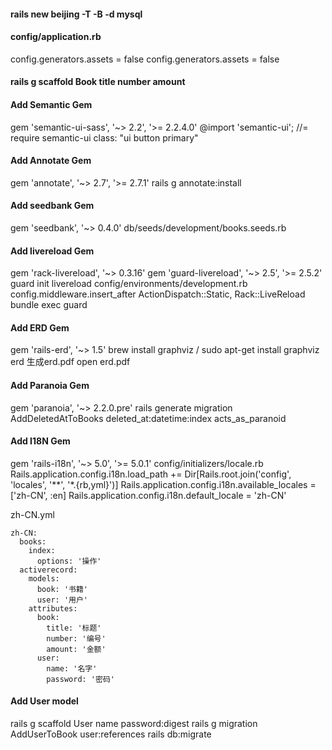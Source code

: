 #### rails new beijing -T -B -d mysql

#### config/application.rb
  config.generators.assets = false
  config.generators.assets = false

#### rails g scaffold Book title number amount


#### Add Semantic Gem
  gem 'semantic-ui-sass', '~> 2.2', '>= 2.2.4.0'
  @import 'semantic-ui';
  //= require semantic-ui
  class: "ui button primary"

#### Add Annotate Gem
  gem 'annotate', '~> 2.7', '>= 2.7.1'
  rails g annotate:install

#### Add seedbank Gem
  gem 'seedbank', '~> 0.4.0'
  db/seeds/development/books.seeds.rb

#### Add livereload Gem
  gem 'rack-livereload', '~> 0.3.16'
    gem 'guard-livereload', '~> 2.5', '>= 2.5.2'
    guard init livereload
    config/environments/development.rb
    config.middleware.insert_after ActionDispatch::Static, Rack::LiveReload
    bundle exec guard

#### Add ERD Gem
  gem 'rails-erd', '~> 1.5'
  brew install graphviz / sudo apt-get install graphviz
  erd 生成erd.pdf
  open erd.pdf
#### Add Paranoia Gem
  gem 'paranoia', '~> 2.2.0.pre'
  rails generate migration AddDeletedAtToBooks deleted_at:datetime:index
  acts_as_paranoid

#### Add I18N Gem
  gem 'rails-i18n', '~> 5.0', '>= 5.0.1'
  config/initializers/locale.rb
  Rails.application.config.i18n.load_path += Dir[Rails.root.join('config',  'locales', '**', '*.{rb,yml}')]
    Rails.application.config.i18n.available_locales = ['zh-CN', :en]
    Rails.application.config.i18n.default_locale = 'zh-CN'

zh-CN.yml

```
zh-CN:
  books:
    index:
      options: '操作'
  activerecord:
    models:
      book: '书籍'
      user: '用户'
    attributes:
      book:
        title: '标题'
        number: '编号'
        amount: '金额'
      user:
        name: '名字'
        password: '密码'
```

#### Add User model
  rails g scaffold User name password:digest
  rails g migration AddUserToBook user:references
  rails db:migrate
